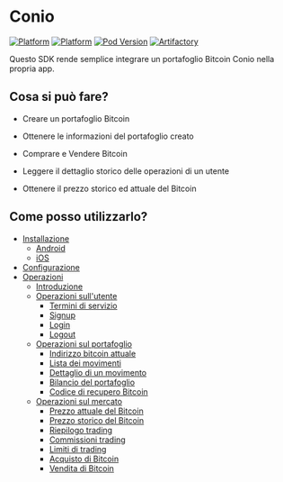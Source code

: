 # Conio #
[![Platform](https://img.shields.io/badge/platform-iOS-lightgrey.svg)]()
[![Platform](https://img.shields.io/badge/platform-Android-lightgrey.svg)]()
[![Pod Version](https://img.shields.io/badge/pod-v0.1.4-blue.svg)]()
[![Artifactory](https://img.shields.io/badge/artifactory-v0.4.7-green.svg)]()

Questo SDK rende semplice integrare un portafoglio Bitcoin Conio nella propria app.

## Cosa si può fare?

- Creare un portafoglio Bitcoin

- Ottenere le informazioni del portafoglio creato

- Comprare e Vendere Bitcoin

- Leggere il dettaglio storico delle operazioni di un utente

- Ottenere il prezzo storico ed attuale del Bitcoin

## Come posso utilizzarlo?

*   [Installazione]()
    *   [Android](./pages/installation/Android.md)
    *   [iOS](./pages/installation/iOS.md)
*   [Configurazione](./pages/configuration/Configuration.md)
*   [Operazioni](./pages/operation/Operation.md)
    *   [Introduzione](./pages/operation/Operation.md)
    *   [Operazioni sull'utente](./pages/user/User.md)
        *   [Termini di servizio](./pages/user/User.md#recupero-dei-termini-di-servizio)
        *   [Signup](./pages/user/User.md#signup)
        *   [Login](./pages/user/User.md#login)
        *   [Logout](./pages/user/User.md#logout)
    *   [Operazioni sul portafoglio](./pages/wallet/Wallet.md)
        *   [Indirizzo bitcoin attuale](./pages/wallet/Wallet.md#indirizzo-bitcoin-attuale)
        *   [Lista dei movimenti](./pages/wallet/Wallet.md#lista-movimenti-bitcoin)
        *   [Dettaglio di un movimento](./pages/wallet/Wallet.md#dettaglio-di-un-movimento)
        *   [Bilancio del portafoglio](./pages/wallet/Wallet.md#bilancio-del-portafoglio)
        *   [Codice di recupero Bitcoin](./pages/wallet/Wallet.md#codice-di-recupero-bitcoin)
    *   [Operazioni sul mercato](./pages/exchange/Exchange.md)
        *   [Prezzo attuale del Bitcoin](./pages/exchange/Exchange.md#prezzo-attuale-del-bitcoin)
        *   [Prezzo storico del Bitcoin](./pages/exchange/Exchange.md#prezzo-storico-del-bitcoin)
        *   [Riepilogo trading](./pages/exchange/Exchange.md#recupero-informazioni-di-trading)
        *   [Commissioni trading](./pages/exchange/Exchange.md#recupero-commissioni-di-trading)
        *   [Limiti di trading](./pages/exchange/Exchange.md#recupero-limiti-di-trading)
        *   [Acquisto di Bitcoin](./pages/exchange/Exchange.md#acquisto-di-bitcoin)
        *   [Vendita di Bitcoin](./pages/exchange/Exchange.md#vendita-di-bitcoin)


